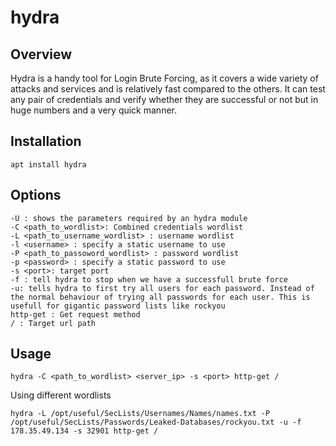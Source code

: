 # hydra

## Overview

Hydra is a handy tool for Login Brute Forcing, as it covers a wide variety of attacks and services and is relatively fast compared to the others. It can test any pair of credentials and verify whether they are successful or not but in huge numbers and a very quick manner.

## Installation

	apt install hydra

## Options

	-U : shows the parameters required by an hydra module
	-C <path_to_wordlist>: Combined credentials wordlist
	-L <path_to_username_wordlist> : username wordlist
	-l <username> : specify a static username to use
	-P <path_to_passoword_wordlist> : password wordlist
	-p <password> : specify a static password to use
	-s <port>: target port
	-f : tell hydra to stop when we have a successfull brute force
	-u: tells hydra to first try all users for each password. Instead of the normal behaviour of trying all passwords for each user. This is usefull for gigantic password lists like rockyou
	http-get : Get request method
	/ : Target url path

## Usage

	hydra -C <path_to_wordlist> <server_ip> -s <port> http-get /

Using different wordlists

	hydra -L /opt/useful/SecLists/Usernames/Names/names.txt -P /opt/useful/SecLists/Passwords/Leaked-Databases/rockyou.txt -u -f 178.35.49.134 -s 32901 http-get /